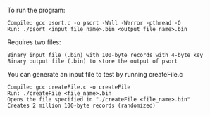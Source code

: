 To run the program:

	Compile: gcc psort.c -o psort -Wall -Werror -pthread -O
	Run: ./psort <input_file_name>.bin <output_file_name>.bin
 
Requires two files:

	Binary input file (.bin) with 100-byte records with 4-byte key
	Binary output file (.bin) to store the output of psort
 
You can generate an input file to test by running createFile.c

	Compile: gcc createFile.c -o createFile
	Run: ./createFile <file_name>.bin
	Opens the file specified in "./createFile <file_name>.bin"
	Creates 2 million 100-byte records (randomized)
